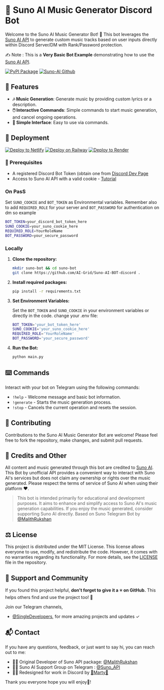 # 🎵 Suno AI Music Generator Discord Bot

Welcome to the Suno AI Music Generator Bot! 🤖 This bot leverages the [Suno AI API](https://github.com/Malith-Rukshan/Suno-API) to generate custom music tracks based on user inputs directly within Discord Server/DM with Rank/Password protection.

✍️ Note : This is a **Very Basic Bot Example** demonstrating how to use the [Suno AI API](https://github.com/Malith-Rukshan/Suno-API).

[![PyPI Package](https://img.shields.io/badge/PyPi-Library-1cd760?logo=pypi&style=flat)](https://pypi.org/project/SunoAI/)
[![Suno-AI Github](https://img.shields.io/badge/Github-Suno--API-blue?logo=github&style=flat)](https://github.com/Malith-Rukshan/Suno-API)

## 🌟 Features

- **🎶 Music Generation**: Generate music by providing custom lyrics or a description.
- **🖱️ Interactive Commands**: Simple commands to start music generation, and cancel ongoing operations.
- **👥 Simple Interface**: Easy to use via commands.

## 🚀 Deployment
[![Deploy to Netlify](https://www.netlify.com/img/deploy/button.svg)](https://app.netlify.com/start/deploy?repository=https://github.com/AI-Grid/Suno-AI-BOT-discord/)
[![Deploy on Railway](https://railway.app/button.svg)](https://railway.app/new/template?template=https://github.com/AI-Grid/Suno-AI-BOT-discord/)
[![Deploy to Render](https://render.com/images/deploy-to-render-button.svg)](https://render.com/deploy)
### 🔧 Prerequisites

- A registered Discord Bot Token (obtain one from [Discord Dev Page](https://discord.com/developers/applications/)
- Access to Suno AI API with a valid cookie - [Tutorial](https://github.com/Malith-Rukshan/Suno-API/tree/main?tab=readme-ov-file#-prerequisites)

### On PasS

Set `SUNO_COOKIE` and `BOT_TOKEN` as Environmental variables. Remember also to add `REQUIRED_ROLE` for your server and `BOT_PASSWORD` for authentication on dm
so example
```bash
BOT_TOKEN=your_discord_bot_token_here
SUNO_COOKIE=your_suno_cookie_here
REQUIRED_ROLE=YourRoleName
BOT_PASSWORD=your_secure_password
 ```
### Locally

1. **Clone the repository:**

    ```bash
    mkdir suno-bot && cd suno-bot
    git clone https://github.com/AI-Grid/Suno-AI-BOT-discord .
    
    ```

2. **Install required packages:**

    ```bash
    pip install -r requirements.txt
    ```

3. **Set Environment Variables:**

    Set the `BOT_TOKEN` and `SUNO_COOKIE` in your environment variables or directly in the code.
    change your .env file:
    ```bash
   BOT_TOKEN='your_bot_token_here'
   SUNO_COOKIE='your_suno_cookie_here'
   REQUIRED_ROLE='YourRoleName'
   BOT_PASSWORD='your_secure_password'
    ```

4. **Run the Bot:**

    ```bash
    python main.py
    ```

## ⌨️ Commands

Interact with your bot on Telegram using the following commands:

- `!help` - Welcome message and basic bot information.
- `!generate` - Starts the music generation process.
- `!stop` - Cancels the current operation and resets the session.

## 🤝 Contributing

Contributions to the Suno AI Music Generator Bot are welcome! Please feel free to fork the repository, make changes, and submit pull requests.

## 🎯 Credits and Other
All content and music generated through this bot are credited to [Suno AI](https://suno.ai/). This Bot by unofficial API provides a convenient way to interact with Suno AI's services but does not claim any ownership or rights over the music generated. Please respect  the terms of service of Suno AI when using their platform ❤️.

> This bot is intended primarily for educational and development purposes. It aims to enhance and simplify access to Suno AI's music generation capabilities. If you enjoy the music generated, consider supporting Suno AI directly.
> Based on Suno Telegram Bot by [@MalithRukshan](https://t.me/MalithRukshan)

## ⚖️ License
This project is distributed under the MIT License. This license allows everyone to use, modify, and redistribute the code. However, it comes with no warranties regarding its functionality. For more details, see the [LICENSE](https://github.com/Malith-Rukshan/Suno-API/blob/main/LICENSE) file in the repository.

## 🌟 Support and Community
If you found this project helpful, **don't forget to give it a ⭐ on GitHub.** This helps others find and use the project too! 🫶

Join our Telegram channels, 

- [@SingleDevelopers](https://t.me/SingleDevelopers), for more amazing projects and updates ✓


## 📬 Contact
If you have any questions, feedback, or just want to say hi, you can reach out to me:

  -  🧑‍💻 Original Developer of Suno API package: [@MalithRukshan](https://t.me/MalithRukshan)
  -  🧑‍💻 Suno AI Support Group on Telegram : [@Suno_API](https://t.me/Suno_API)
  -  🧑‍💻 Redesigned for work in Discord by [💖Marty💖](https://my.secondlife.com/martynka.adamski)

Thank you everyone hope you will enjoy💖!
